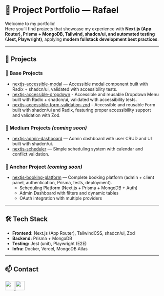 # 🚀 Project Portfolio — Rafael

Welcome to my portfolio!  
Here you’ll find projects that showcase my experience with **Next.js (App Router), Prisma + MongoDB, Tailwind, shadcn/ui, and automated testing (Jest, Playwright)**, applying **modern fullstack development best practices**.

---

## 📂 Projects

### 🔹 Base Projects
- [nextjs-accessible-modal](https://github.com/rafaelpascoal/nextjs-accessible-modal.git) — Accessible modal component built with Radix + shadcn/ui, validated with accessibility tests.
- [nextjs-accessible-dropdown](https://github.com/rafaelpascoal/nextjs-accessible-dropdown,git) - Accessible and reusable Dropdown Menu built with Radix + shadcn/ui, validated with accessibility tests.
- [nextjs-accessible-form-validation-zod](https://github.com/rafaelpascoal/nextjs-accessible-form-validation-zod.git) - Accessible and reusable Form built with shadcn/ui and Radix, featuring proper accessibility support and validation with Zod.


### 🔹 Medium Projects *(coming soon)*
- [nextjs-admin-dashboard](https://github.com/rafael/nextjs-admin-dashboard) — Admin dashboard with user CRUD and UI built with shadcn/ui.
- [nextjs-scheduler](https://github.com/rafael/nextjs-scheduler) — Simple scheduling system with calendar and conflict validation.

### 🔹 Anchor Project *(coming soon)*
- [nextjs-booking-platform](https://github.com/rafael/nextjs-booking-platform) — Complete booking platform (admin + client panel, authentication, Prisma, tests, deployment).  
  - Scheduling Platform (Next.js + Prisma + MongoDB + Auth)  
  - Admin Dashboard with filters and dynamic tables  
  - OAuth integration with multiple providers

---

## 🛠️ Tech Stack
- **Frontend:** Next.js (App Router), TailwindCSS, shadcn/ui, Zod 
- **Backend:** Prisma + MongoDB  
- **Testing:** Jest (unit), Playwright (E2E)  
- **Infra:** Docker, Vercel, MongoDB Atlas  

---

## 📫 Contact
<p>
  <a href="https://linkedin.com/in/rafaelpascoal">
    <img src="https://skillicons.dev/icons?i=linkedin" width="30" height="30"/>
  </a>
  <a href="mailto:raspascoal@exemplo.com">
    <img src="https://skillicons.dev/icons?i=gmail" width="30" height="30"/>
  </a>
</p>
